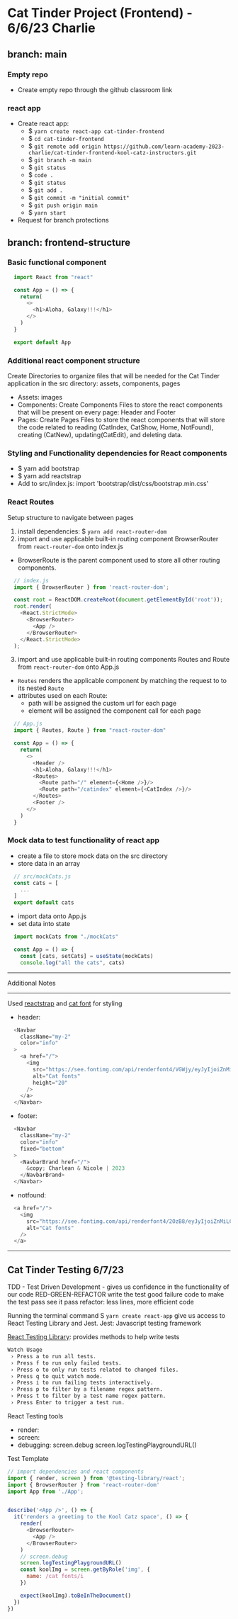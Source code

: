 # Cat Tinder Project (Frontend) - 6/6/23 Charlie

## branch: main
### Empty repo
- Create empty repo through the github classroom link
### react app
- Create react app: 
  - $ `yarn create react-app cat-tinder-frontend`
  - $ `cd cat-tinder-frontend`
  - $ `git remote add origin https://github.com/learn-academy-2023-charlie/cat-tinder-frontend-kool-catz-instructors.git`
  - $ `git branch -m main`
  - $ `git status`
  - $ `code .`
  - $ `git status`
  - $ `git add .`
  - $ `git commit -m "initial commit"`
  - $ `git push origin main`
  - $ `yarn start`
- Request for branch protections

## branch: frontend-structure
### Basic functional component
```js
  import React from "react"

  const App = () => {
    return(
      <>
        <h1>Aloha, Galaxy!!!</h1>
      </>
    )
  }

  export default App
```
### Additional react component structure
Create Directories to organize files that will be needed for the Cat Tinder application in the src directory: assets, components, pages  
  - Assets: images
  - Components: Create Components Files to store the react components that will be present on every page: Header and Footer
  - Pages: Create Pages Files to store the react components that will store the code related to reading (CatIndex, CatShow, Home, NotFound), creating (CatNew), updating(CatEdit), and deleting data.

### Styling and Functionality dependencies for React components
- $ yarn add bootstrap
- $ yarn add reactstrap
- Add to src/index.js: import 'bootstrap/dist/css/bootstrap.min.css'

### React Routes
Setup structure to navigate between pages  
1. install dependencies: $ `yarn add react-router-dom`
2. import and use applicable built-in routing component BrowserRouter from `react-router-dom` onto index.js
  - BrowserRoute is the parent component used to store all other routing components.
```js
  // index.js
  import { BrowserRouter } from 'react-router-dom';

  const root = ReactDOM.createRoot(document.getElementById('root'));
  root.render(
    <React.StrictMode>
      <BrowserRouter>
        <App />
      </BrowserRouter>
    </React.StrictMode>
  );
```
3. import and use applicable built-in routing components Routes and Route from `react-router-dom` onto App.js
  - `Routes` renders the applicable component by matching the request to to its nested `Route`
  - attributes used on each Route:
    - path will be assigned the custom url for each page 
    - element will be assigned the component call for each page
```js
  // App.js
  import { Routes, Route } from "react-router-dom"

  const App = () => {
    return(
      <>
        <Header />
        <h1>Aloha, Galaxy!!!</h1>
        <Routes>
          <Route path="/" element={<Home />}/>
          <Route path="/catindex" element={<CatIndex />}/>
        </Routes>
        <Footer />
      </>
    )
  }
```

### Mock data to test functionality of react app
- create a file to store mock data on the src directory
- store data in an array
```js
  // src/mockCats.js
  const cats = [ 
    ...
  ]
  export default cats
```
- import data onto App.js
- set data into state 
```js
  import mockCats from "./mockCats"

  const App = () => {
    const [cats, setCats] = useState(mockCats)
    console.log("all the cats", cats)
```
***
Additional Notes
***
Used [reactstrap](https://reactstrap.github.io) and [cat font](https://www.fontspace.com/category/cat) for styling
- header:
```js
  <Navbar
    className="my-2"
    color="info"  
  >
    <a href="/">
      <img 
        src="https://see.fontimg.com/api/renderfont4/VGWjy/eyJyIjoiZnMiLCJoIjoxMzAsInciOjIwMDAsImZzIjo2NSwiZmdjIjoiIzAwMDAwMCIsImJnYyI6IiNGRkZGRkYiLCJ0IjoxfQ/S29vbCBDYXR6/meows.png" 
        alt="Cat fonts" 
        height="20" 
      />
    </a>
  </Navbar>
```
- footer:
```js
  <Navbar
    className="my-2"
    color="info"
    fixed="bottom"
  >
    <NavbarBrand href="/">
      &copy; Charlean & Nicole | 2023
    </NavbarBrand>
  </Navbar>
```
- notfound:
```js
  <a href="/">
    <img 
      src="https://see.fontimg.com/api/renderfont4/2OzB8/eyJyIjoiZnMiLCJoIjoxMzAsInciOjIwMDAsImZzIjo2NSwiZmdjIjoiIzAwMDAwMCIsImJnYyI6IiNGRkZGRkYiLCJ0IjoxfQ/Tm90IEZvdW5k/oriental-cats-light.png" 
      alt="Cat fonts"
    />
  </a>
```
***
## Cat Tinder Testing 6/7/23

TDD - Test Driven Development - gives us confidence in the functionality of our code
RED-GREEN-REFACTOR
write the test
good failure
code to make the test pass
see it pass
refactor: less lines, more efficient code

Running the terminal command S `yarn create react-app` give us access to React Testing Library and Jest.
Jest: Javascript testing framework

[React Testing Library](https://testing-library.com/docs/react-testing-library/intro/): provides methods to help write tests
```bash
Watch Usage
 › Press a to run all tests.
 › Press f to run only failed tests.
 › Press o to only run tests related to changed files.
 › Press q to quit watch mode.
 › Press i to run failing tests interactively.
 › Press p to filter by a filename regex pattern.
 › Press t to filter by a test name regex pattern.
 › Press Enter to trigger a test run.
```

React Testing tools
- render:
- screen:
- debugging:
     screen.debug
    screen.logTestingPlaygroundURL()

Test Template
```js
// import dependencies and react components
import { render, screen } from '@testing-library/react';
import { BrowserRouter } from 'react-router-dom'
import App from './App';


describe('<App />', () => {
  it('renders a greeting to the Kool Catz space', () => {
    render(
      <BrowserRouter>
        <App />
      </BrowserRouter>
    )
    // screen.debug
    screen.logTestingPlaygroundURL()
    const koolImg = screen.getByRole('img', {
      name: /cat fonts/i
    })

    expect(koolImg).toBeInTheDocument()
  })
})

```